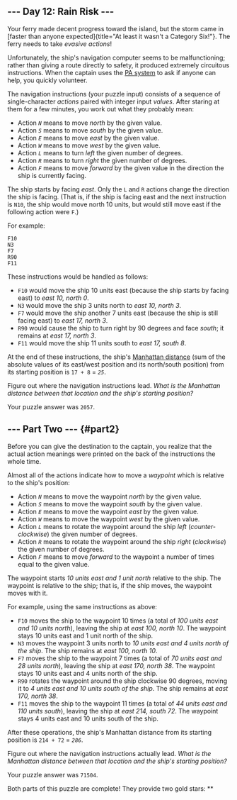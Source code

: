 \-\-- Day 12: Rain Risk \-\--
-----------------------------

Your ferry made decent progress toward the island, but the storm came in
[faster than anyone
expected]{title="At least it wasn't a Category Six!"}. The ferry needs
to take *evasive actions*!

Unfortunately, the ship\'s navigation computer seems to be
malfunctioning; rather than giving a route directly to safety, it
produced extremely circuitous instructions. When the captain uses the
[PA system](https://en.wikipedia.org/wiki/Public_address_system) to ask
if anyone can help, you quickly volunteer.

The navigation instructions (your puzzle input) consists of a sequence
of single-character *actions* paired with integer input *values*. After
staring at them for a few minutes, you work out what they probably mean:

-   Action *`N`* means to move *north* by the given value.
-   Action *`S`* means to move *south* by the given value.
-   Action *`E`* means to move *east* by the given value.
-   Action *`W`* means to move *west* by the given value.
-   Action *`L`* means to turn *left* the given number of degrees.
-   Action *`R`* means to turn *right* the given number of degrees.
-   Action *`F`* means to move *forward* by the given value in the
    direction the ship is currently facing.

The ship starts by facing *east*. Only the `L` and `R` actions change
the direction the ship is facing. (That is, if the ship is facing east
and the next instruction is `N10`, the ship would move north 10 units,
but would still move east if the following action were `F`.)

For example:

    F10
    N3
    F7
    R90
    F11

These instructions would be handled as follows:

-   `F10` would move the ship 10 units east (because the ship starts by
    facing east) to *east 10, north 0*.
-   `N3` would move the ship 3 units north to *east 10, north 3*.
-   `F7` would move the ship another 7 units east (because the ship is
    still facing east) to *east 17, north 3*.
-   `R90` would cause the ship to turn right by 90 degrees and face
    *south*; it remains at *east 17, north 3*.
-   `F11` would move the ship 11 units south to *east 17, south 8*.

At the end of these instructions, the ship\'s [Manhattan
distance](https://en.wikipedia.org/wiki/Manhattan_distance) (sum of the
absolute values of its east/west position and its north/south position)
from its starting position is `17 + 8` = *`25`*.

Figure out where the navigation instructions lead. *What is the
Manhattan distance between that location and the ship\'s starting
position?*

Your puzzle answer was `2057`.

\-\-- Part Two \-\-- {#part2}
--------------------

Before you can give the destination to the captain, you realize that the
actual action meanings were printed on the back of the instructions the
whole time.

Almost all of the actions indicate how to move a *waypoint* which is
relative to the ship\'s position:

-   Action *`N`* means to move the waypoint *north* by the given value.
-   Action *`S`* means to move the waypoint *south* by the given value.
-   Action *`E`* means to move the waypoint *east* by the given value.
-   Action *`W`* means to move the waypoint *west* by the given value.
-   Action *`L`* means to rotate the waypoint around the ship *left*
    (*counter-clockwise*) the given number of degrees.
-   Action *`R`* means to rotate the waypoint around the ship *right*
    (*clockwise*) the given number of degrees.
-   Action *`F`* means to move *forward* to the waypoint a number of
    times equal to the given value.

The waypoint starts *10 units east and 1 unit north* relative to the
ship. The waypoint is relative to the ship; that is, if the ship moves,
the waypoint moves with it.

For example, using the same instructions as above:

-   `F10` moves the ship to the waypoint 10 times (a total of *100 units
    east and 10 units north*), leaving the ship at *east 100, north 10*.
    The waypoint stays 10 units east and 1 unit north of the ship.
-   `N3` moves the waypoint 3 units north to *10 units east and 4 units
    north of the ship*. The ship remains at *east 100, north 10*.
-   `F7` moves the ship to the waypoint 7 times (a total of *70 units
    east and 28 units north*), leaving the ship at *east 170, north 38*.
    The waypoint stays 10 units east and 4 units north of the ship.
-   `R90` rotates the waypoint around the ship clockwise 90 degrees,
    moving it to *4 units east and 10 units south of the ship*. The ship
    remains at *east 170, north 38*.
-   `F11` moves the ship to the waypoint 11 times (a total of *44 units
    east and 110 units south*), leaving the ship at *east 214, south
    72*. The waypoint stays 4 units east and 10 units south of the ship.

After these operations, the ship\'s Manhattan distance from its starting
position is `214 + 72` = *`286`*.

Figure out where the navigation instructions actually lead. *What is the
Manhattan distance between that location and the ship\'s starting
position?*

Your puzzle answer was `71504`.

Both parts of this puzzle are complete! They provide two gold stars:
\*\*
